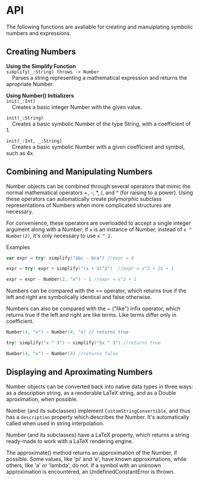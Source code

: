 # API
The following functions are avaliable for creating and manuiplating symbolic numbers and expressions.

## Creating Numbers
**Using the Simplify Function**<br />
`simplify(_:String) throws -> Number`<br />
&nbsp;&nbsp;&nbsp;&nbsp;Parses a string representing a mathematical expression and returns the apropriate Number.

**Using Number() Initializers**<br>
`init(_:Int)`<br />
&nbsp;&nbsp;&nbsp;&nbsp;Creates a basic integer Number with the given value.

`init(_:String)`<br />
&nbsp;&nbsp;&nbsp;&nbsp;Creates a basic symbolic Number of the type String, with a coefficient of 1.

`init(_:Int, _:String)`<br />
&nbsp;&nbsp;&nbsp;&nbsp;Creates a basic symbolic Number with a given coefficient and symbol, such as 4x.

## Combining and Manipulating Numbers
Number objects can be combined through several operators that mimic the normal mathematical operators +, -, *, /, and ^ (for raising to a power).  Using these operators can automatically create polymorphic subclass representations of Numbers when more complicated structures are necessary.

For convenience, these operators are overloaded to accept a single integer argument along with a Number; if `x` is an instance of Number, instead of `x ^ Number(2)`, it's only necessary to use `x ^ 2`.

Examples
```Swift
var expr = try! simplify("abc - bca") //expr = 0

expr = try! expr + simplify("(x + 1)^2")  //expr = x^2 + 2x + 1

expr = expr - Number(2, "x") - 1 //expr = x^2 + 1
```

Numbers can be compared with the == operator, which returns true if the left and right are symbolically identical and false otherwise.

Numbers can also be compared with the ~ ("like") infix operator, which returns true if the left and right are like terms.  Like terms differ only in coefficient. 
```Swift
Number(4, "x") ~ Number(4, "x) // returns true

try! simplify("x ^ 3") ~ simplify("5x ^ 3") //returns true

Number(4, "x") ~ Number(4) //returns false
```

## Displaying and Aproximating Numbers
Number objects can be converted back into native data types in three ways: as a description string, as a renderable LaTeX string, and as a Double aproximation, when possible.

Number (and its subclasses) implement `CustomStringConvertible`, and thus has a `description` property which describes the Number.  It's automatically called when used in string interpolation.

Number (and its subclasses) have a LaTeX property, which returns a string ready-made to work with a LaTeX rendering engine.

The approximate() method returns an approximation of the Number, if possible.  Some values, like 'pi' and 'e', have known approximations, while others, like 'a' or 'lambda', do not.  If a symbol with an unknown approximation is encountered, an UndefinedConstantError is thrown.
